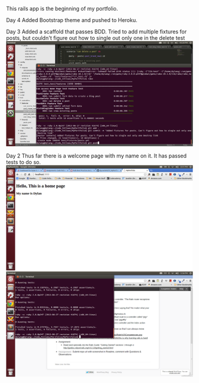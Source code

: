 This rails app is the beginning of my portfolio.

Day 4
Added Bootstrap theme and pushed to Heroku.


Day 3
Added a scaffold that passes BDD. Tried to add multiple fixtures for posts, but couldn't figure
out how to single out only one in the delete test
![screenshot](/public/images/Day3_Pass.png)

Day 2
Thus far there is a welcome page with my name on it. It has passed tests to do so.
![screenshot](/public/images/Day2_Welcome.png)
![screenshot](/public/images/Day2_ForRM.png)
